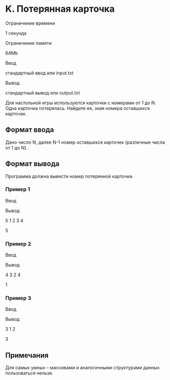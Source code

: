 K. Потерянная карточка
======================

Ограничение времени

1 секунда

Ограничение памяти

64Mb

Ввод

стандартный ввод или input.txt

Вывод

стандартный вывод или output.txt

Для настольной игры используются карточки с номерами от 1 до N. Одна карточка потерялась. Найдите ее, зная номера оставшихся карточек.

Формат ввода
------------

Дано число N, далее N-1 номер оставшихся карточек (различные числа от 1 до N).

Формат вывода
-------------

Программа должна вывести номер потерянной карточки.

### Пример 1

Ввод

Вывод

5
1
2
3
4

5

### Пример 2

Ввод

Вывод

4
3
2
4

1

### Пример 3

Ввод

Вывод

3
1
2

3

Примечания
----------

Для самых умных – массивами и аналогичными структурами данных пользоваться нельзя.